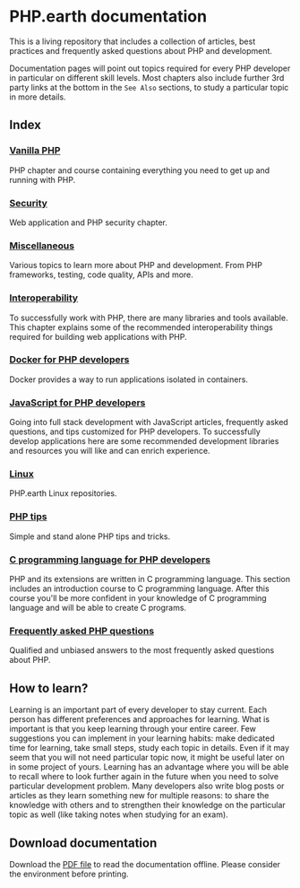 # PHP.earth documentation

This is a living repository that includes a collection of articles, best practices
and frequently asked questions about PHP and development.

Documentation pages will point out topics required for every PHP developer in
particular on different skill levels. Most chapters also include further 3rd
party links at the bottom in the `See Also` sections, to study a particular topic
in more details.

## Index

### [Vanilla PHP](/php)

PHP chapter and course containing everything you need to get up and running with
PHP.

### [Security](/security)

Web application and PHP security chapter.

### [Miscellaneous](/misc)

Various topics to learn more about PHP and development. From PHP frameworks,
testing, code quality, APIs and more.

### [Interoperability](/interop)

To successfully work with PHP, there are many libraries and tools available.
This chapter explains some of the recommended interoperability things required
for building web applications with PHP.

### [Docker for PHP developers](/docker)

Docker provides a way to run applications isolated in containers.

### [JavaScript for PHP developers](/js)

Going into full stack development with JavaScript articles, frequently asked
questions, and tips customized for PHP developers. To successfully develop
applications here are some recommended development libraries and resources you
will like and can enrich experience.

### [Linux](/linux)

PHP.earth Linux repositories.

### [PHP tips](/tips)

Simple and stand alone PHP tips and tricks.

### [C programming language for PHP developers](/c)

PHP and its extensions are written in C programming language. This section
includes an introduction course to C programming language. After this course
you'll be more confident in your knowledge of C programming language and will be
able to create C programs.

### [Frequently asked PHP questions](/faq)

Qualified and unbiased answers to the most frequently asked questions about PHP.

## How to learn?

Learning is an important part of every developer to stay current. Each person has
different preferences and approaches for learning. What is important is that you
keep learning through your entire career. Few suggestions you can implement in
your learning habits: make dedicated time for learning, take small steps, study
each topic in details. Even if it may seem that you will not need particular topic
now, it might be useful later on in some project of yours. Learning has an
advantage where you will be able to recall where to look further again in the
future when you need to solve particular development problem. Many developers
also write blog posts or articles as they learn something new for multiple reasons:
to share the knowledge with others and to strengthen their knowledge on the particular
topic as well (like taking notes when studying for an exam).

## Download documentation

Download the [PDF file](https://php.earth/php-earth.pdf) to read the documentation
offline. Please consider the environment before printing.
